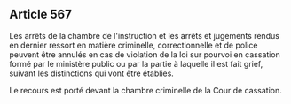 Article 567
----
Les arrêts de la chambre de l'instruction et les arrêts et jugements rendus en
dernier ressort en matière criminelle, correctionnelle et de police peuvent être
annulés en cas de violation de la loi sur pourvoi en cassation formé par le
ministère public ou par la partie à laquelle il est fait grief, suivant les
distinctions qui vont être établies.

Le recours est porté devant la chambre criminelle de la Cour de cassation.
